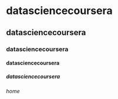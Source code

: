 # datasciencecoursera
## datasciencecoursera
### datasciencecoursera
#### datasciencecoursera
##### datasciencecoursera
###### home 
